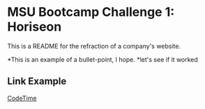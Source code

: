 # MSU Bootcamp Challenge 1: Horiseon

This is a README for the refraction of a company's website.

*This is an example of a bullet-point, I hope.
*let's see if it worked

## Link Example

[CodeTime](https://www.codetime.io)

